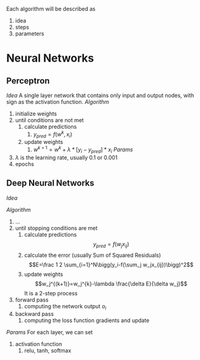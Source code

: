 Each algorithm will be described as
1. idea
2. steps
3. parameters

# Neural Networks

## Perceptron
*Idea*
A single layer network that contains only input and output nodes, with sign as the activation function.
*Algorithm*
1. initialize weights
2. until conditions are not met
	1. calculate predictions
		1. $y_{pred} = f(w^k, x_i)$
	2. update weights
		1. $w^{k+1} = w^k + \lambda * [y_i-y_{pred}] * x_i$
*Params*
1. $\lambda$ is the learning rate, usually 0.1 or 0.001
2. epochs

## Deep Neural Networks
*Idea*


*Algorithm*
1. ...
2. until stopping conditions are met
	1. calculate predictions $$y_{pred}=f( w_jx_{ij})$$
	2. calculate the error (usually Sum of Squared Residuals) $$E=\frac 1 2 \sum_{i=1}^N\bigg(y_i-f(\sum_j w_jx_{ij})\bigg)^2$$
	3. update weights $$w_j^{(k+1)}=w_j^{k}-\lambda \frac{\delta E}{\delta w_j}$$
It is a 2-step process
1. forward pass
	1. computing the network output $o_i$
2. backward pass
	1. computing the loss function gradients and update




*Params*
For each layer, we can set
1. activation function
	1. relu, tanh, softmax

